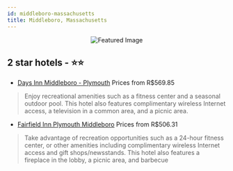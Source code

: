 ```yaml
---
id: middleboro-massachusetts
title: Middleboro, Massachusetts
---
```


<center><img src="https://i.travelapi.com/hotels/1000000/20000/16100/16056/9c0515b8_z.jpg" alt="Featured Image" /></center>


##  2 star hotels - ⭐️⭐️

-    [Days Inn Middleboro - Plymouth](https://us.hurb.com/hotels/middleboro/days-inn-middleboro-plymouth-JNP-JP489740?cmp=18055) Prices from R$569.85
   > Enjoy recreational amenities such as a fitness center and a seasonal outdoor pool. This hotel also features complimentary wireless Internet access, a television in a common area, and a picnic area.
-    [Fairfield Inn Plymouth Middleboro](https://us.hurb.com/hotels/middleboro/fairfield-inn-plymouth-middleboro-JNP-JP067327?cmp=18055) Prices from R$506.31
   > Take advantage of recreation opportunities such as a 24-hour fitness center, or other amenities including complimentary wireless Internet access and gift shops/newsstands. This hotel also features a fireplace in the lobby, a picnic area, and barbecue
